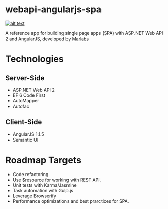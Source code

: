 webapi-angularjs-spa
====================

[![alt text](http://www.marlabs.com/sites/default/files/logo.png "Marlabs")](https://www.marlabs.com)

A reference app for building single page apps (SPA) with ASP.NET Web API 2 and AngularJS, developed by [Marlabs](https://www.marlabs.com)

Technologies
============

Server-Side
-----------

* ASP.NET Web API 2
* EF 6 Code First 
* AutoMapper
* Autofac

Client-Side
-----------

* AngularJS 1.1.5
* Semantic UI

# Roadmap Targets

* Code refactoring.
* Use $resource for working with REST API.
* Unit tests with Karma/Jasmine
* Task automation with Gulp.js
* Leverage Browserify 
* Performance optimizations and best prarctices for SPA.



